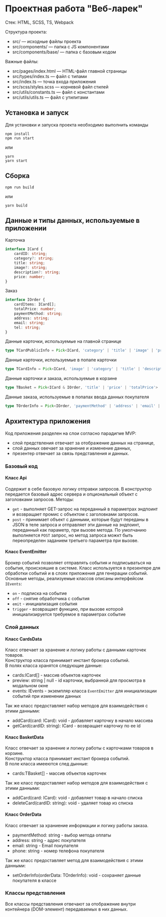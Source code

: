 # Проектная работа "Веб-ларек"

Стек: HTML, SCSS, TS, Webpack

Структура проекта:
- src/ — исходные файлы проекта
- src/components/ — папка с JS компонентами
- src/components/base/ — папка с базовым кодом

Важные файлы:
- src/pages/index.html — HTML-файл главной страницы
- src/types/index.ts — файл с типами
- src/index.ts — точка входа приложения
- src/scss/styles.scss — корневой файл стилей
- src/utils/constants.ts — файл с константами
- src/utils/utils.ts — файл с утилитами

## Установка и запуск
Для установки и запуска проекта необходимо выполнить команды

```
npm install
npm run start
```

или

```
yarn
yarn start
```
## Сборка

```
npm run build
```

или

```
yarn build
```

## Данные и типы данных, используемые в приложении

Карточка

```ts
interface ICard {
    cardID: string;
    category?: string;
    title: string;
    image?: string;
    description?: string;
    price: number;
}
```

Заказ

```ts
interface IOrder {
    cardItems: ICard[];
    totalPrice: number;
    paymentMethod: string;
    address: string;
    email: string;
    tel: string;
}
```

Данные карточки, используемые на главной странице
```ts
type TCardPublicInfo = Pick<ICard, 'category' | 'title' | 'image' | 'price'>
```

Данные карточки, используемые в попапе карточки
```ts
type TCardInfo = Pick<ICard, 'image' | 'category' | 'title' | 'description' | 'price'>
```

Данные карточки и заказа, используемые в корзине
```ts
type TBasket = Pick<ICard & IOrder, 'title' | 'price' | 'totalPrice'>
```

Данные заказа, используемые в попапах ввода данных покупателя
```ts
type TOrderInfo = Pick<IOrder, 'paymentMethod' | 'address' | 'email' | 'phone'>
```

## Архитектура приложения

Код приложения разделен на слои согласно парадигме MVP: 
- слой предствления отвечает за отображение данных на странице,
- слой данных овечает за хранение и изменение данных,
- презентер отвечает за связь представления и данных.

### Базовый код

#### Класс Api

Содержит в себе базовую логику отправки запросов. В конструктор передается базовый адрес сервера и опциональный объект с заголовками запросов. Методы:

- `get` - выполняет GET-запрос на переданный в параметрах эндпоинт и возвращает промис с объектом с заголовками запросов.
- `post` - принимает объект с данными, которые будут переданы в JSON в теле запроса и отправляет эти данные на эндпоинт, переданный как параметр, при вызове метода. По умолчанию выполняется `POST` запрос, но метод запроса можкт быть переопределен заданием третьего параметра при вызове.

#### Класс EventEmitter

Брокер событий позволяет отправлять события и подписываться на события, происхояшие в системе. Класс используется в презентере для обработки событий и в слоях приложения для генерации событий.
Основные методы, реализуемые классов описаны интерфейсом `IEvents`:
- `on` - подписка на событие
- `off` - снятие обработчика с события
- `emit` - инициализация события
- `trigger` - возвращает функцию, при вызове которой инициализируется требуемое в параметрах событие

### Слой данных

#### Класс CardsData

Класс отвечает за хранение и логику работы с данными карточек товаров.\
Конструктор класса принимает инстант брокера событий.\
В полях класса хранятся следующие данные:
- cards:ICard[] - массив объектов карточек
- preview: string | null - id карточки, выбранной для просмотра в модальном окне
- events: IEvents - экземпляр класса `EventEmitter` для инициализации событий при изменении данных

Так же класс предоставляет набор методов для взаимодействия с этими данными:
- addCard(card: ICard): void - добавляет карточку в начало массива
- getCard(cardID: string): ICard - возвращает карточку по ее id

#### Класс BasketData

Класс отвечает за хранение и логику работы с карточками товаров в корзине.\
Конструктор класса принимает инстант брокера событий.\
В поле класса имееются след дынные:
- cards:TBasket[] - массив объектов карточек

Так же класс предоставляет набор методов для взаимодействия с этими данными:
- addCard(card: ICard): void - добавляет товар в начало списка
- deleteCard(cardID: string): void - удаляет товар из списка

#### Класс OrderData

Класс отвечает за храниение информации и логику работы заказа.

- paymentMethod: string - выбор метода оплаты
- address: string - адрес покупателя
- email: string - Email покупателя
- phone: string - номер телефона покупателя

Так же класс предоставляет метод для взаимодействия с этими данными:
- setOrderInfo(orderData: TOrderInfo): void - сохраняет данные покупателя в классе

### Классы представления

Все классы представления отвечают за отображение внутри контейнера (DOM-элемент) передаваемых в них данных.